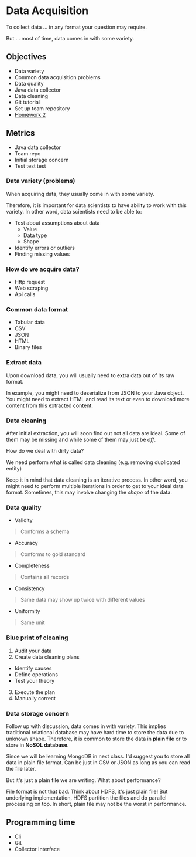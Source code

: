# Data Acquisition

To collect data ... in any format your question may require.

But ... most of time, data comes in with some variety.

## Objectives

* Data variety
* Common data acquisition problems
* Data quality
* Java data collector
* Data cleaning
* Git tutorial
* Set up team repository
* [Homework 2](homeworks/homework2.md)

## Metrics

* Java data collector
* Team repo
* Initial storage concern
* Test test test

### Data variety (problems)

When acquiring data, they usually come in with some variety.

Therefore, it is important for data scientists to have ability to work with this
variety. In other word, data scientists need to be able to:
* Test about assumptions about data
  * Value
  * Data type
  * Shape
* Identify errors or outliers
* Finding missing values

### How do we acquire data?

* Http request
* Web scraping
* Api calls

### Common data format

* Tabular data
* CSV
* JSON
* HTML
* Binary files

### Extract data

Upon download data, you will usually need to extra data out of its raw format.

In example, you might need to deserialize from JSON to your Java object. You might
need to extract HTML and read its text or even to download more content from this
extracted content.

### Data cleaning

After initial extraction, you will soon find out not all data are ideal. Some of
them may be missing and while some of them may just be *off*.

How do we deal with dirty data?

We need perform what is called data cleaning (e.g. removing duplicated entity)

Keep it in mind that data cleaning is an iterative process. In other word, you
might need to perform multiple iterations in order to get to your ideal data format.
Sometimes, this may involve changing the *shape* of the data.

### Data quality

* Validity
> Conforms a schema

* Accuracy
> Conforms to gold standard

* Completeness
> Contains **all** records

* Consistency
> Same data may show up twice with different values

* Uniformity
> Same unit

### Blue print of cleaning

1. Audit your data
2. Create data cleaning plans
  * Identify causes
  * Define operations
  * Test your theory
3. Execute the plan
4. Manually correct

### Data storage concern

Follow up with discussion, data comes in with variety. This implies traditional relational database may have hard time to store the data due to unknown shape. Therefore, it is common to store the data in **plain file** or to store in **NoSQL database**.

Since we will be learning MongoDB in next class. I'd suggest you to store all data in plain file format. Can be just in CSV or JSON as long as you can read the file later.

But it's just a plain file we are writing. What about performance?

File format is not that bad. Think about HDFS, it's just plain file! But underlying implementation, HDFS partition the files and do parallel processing on top. In short, plain file may not be the worst in performance.

## Programming time

* Cli
* Git
* Collector Interface
